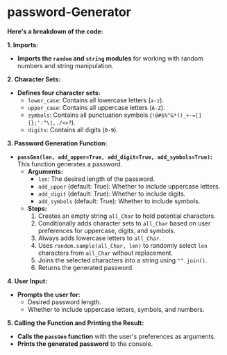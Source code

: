# password-Generator
 **Here's a breakdown of the code:**

**1. Imports:**

- **Imports the `random` and `string` modules** for working with random numbers and string manipulation.

**2. Character Sets:**

- **Defines four character sets:**
    - `lower_case`: Contains all lowercase letters (`a-z`).
    - `upper_case`: Contains all uppercase letters (`A-Z`).
    - `symbols`: Contains all punctuation symbols (`!@#$%^&*()_+-=[]{};':"\|,./<>?`).
    - `digits`: Contains all digits (`0-9`).

**3. Password Generation Function:**

- **`passGen(len, add_upper=True, add_digit=True, add_symbols=True)`:** This function generates a password.
    - **Arguments:**
        - `len`: The desired length of the password.
        - `add_upper` (default: True): Whether to include uppercase letters.
        - `add_digit` (default: True): Whether to include digits.
        - `add_symbols` (default: True): Whether to include symbols.
    - **Steps:**
        1. Creates an empty string `all_Char` to hold potential characters.
        2. Conditionally adds character sets to `all_Char` based on user preferences for uppercase, digits, and symbols.
        3. Always adds lowercase letters to `all_Char`.
        4. Uses `random.sample(all_Char, len)` to randomly select `len` characters from `all_Char` without replacement.
        5. Joins the selected characters into a string using `"".join()`.
        6. Returns the generated password.

**4. User Input:**

- **Prompts the user for:**
    - Desired password length.
    - Whether to include uppercase letters, symbols, and numbers.

**5. Calling the Function and Printing the Result:**

- **Calls the `passGen` function** with the user's preferences as arguments.
- **Prints the generated password** to the console.

